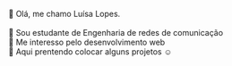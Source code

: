 👋 Olá, me chamo Luísa Lopes. </br></br>
:school_satchel:  Sou estudante de Engenharia de redes de comunicação</br>
 👀 Me interesso pelo desenvolvimento web </br>
:page_with_curl: Aqui prentendo colocar alguns projetos :relaxed: </br>

<!---
Luisa-Lopes/Luisa-Lopes is a ✨ special ✨ repository because its `README.md` (this file) appears on your GitHub profile.
You can click the Preview link to take a look at your changes.
--->
